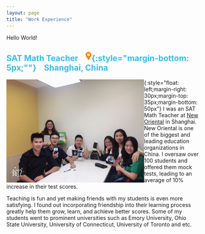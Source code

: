 ```yaml
---
layout: page
title: "Work Experience"
---
```

Hello World!
## <span style="color:#34bdeb"> SAT Math Teacher &nbsp;&nbsp; <img src="/images/location-pin2.png" width="15">{:style="margin-bottom: 5px;""} &nbsp;&nbsp; Shanghai, China</span>

<img align="Left" width="360" img src="/images/IMG_1433.JPG" >{:style="float: left;margin-right: 30px;margin-top: 35px;margin-bottom: 50px"}
I was an SAT Math Teacher at [New Oriental](https://en.wikipedia.org/wiki/New_Oriental) in Shanghai. New Oriental is one of the biggest and leading education organizations in China. I oversaw over 100 students and offered them mock tests, leading to an average of 10% increase in their test scores.

Teaching is fun and yet making friends with my students is even more satisfying. I found out incorporating friendship into their learning process greatly help them grow, learn, and achieve better scores. Some of my students went to prominent universities such as Emory University, Ohio State University, University of Connecticut, University of Toronto and etc.

<br/>
